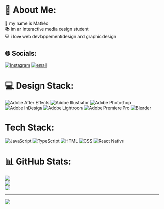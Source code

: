 # 💫 About Me:
🦦 my name is Mathéo<br>📚 im an interactive media design student<br>💻 i love web devloppement/design and graphic design


## 🌐 Socials:
[![Instagram](https://img.shields.io/badge/Instagram-%23E4405F.svg?logo=Instagram&logoColor=white)](https://instagram.com/homogenic_______________) [![email](https://img.shields.io/badge/Email-D14836?logo=gmail&logoColor=white)](mailto:hello@matheodelessert.ch) 

# 💻 Design Stack:
![Adobe After Effects](https://img.shields.io/badge/Adobe%20After%20Effects-9999FF.svg?style=flat&logo=Adobe%20After%20Effects&logoColor=white) ![Adobe Illustrator](https://img.shields.io/badge/adobe%20illustrator-%23FF9A00.svg?style=flat&logo=adobe%20illustrator&logoColor=white) ![Adobe Photoshop](https://img.shields.io/badge/adobe%20photoshop-%2331A8FF.svg?style=flat&logo=adobe%20photoshop&logoColor=white) ![Adobe InDesign](https://img.shields.io/badge/Adobe%20InDesign-49021F?style=flat&logo=adobeindesign&logoColor=FF3366) ![Adobe Lightroom](https://img.shields.io/badge/Adobe%20Lightroom-31A8FF.svg?style=flat&logo=Adobe%20Lightroom&logoColor=white) ![Adobe Premiere Pro](https://img.shields.io/badge/Adobe%20Premiere%20Pro-9999FF.svg?style=flat&logo=Adobe%20Premiere%20Pro&logoColor=white) ![Blender](https://img.shields.io/badge/blender-%23F5792A.svg?style=flat&logo=blender&logoColor=white)

# Tech Stack:
![JavaScript](https://shields.io/badge/JavaScript-F7DF1E?logo=JavaScript&logoColor=000&style=flat-square)
![TypeScript](https://shields.io/badge/TypeScript-3178C6?logo=TypeScript&logoColor=FFF&style=flat-square)
![HTML](https://img.shields.io/badge/HTML-%23E34F26.svg?logo=html5&logoColor=white)
![CSS](https://img.shields.io/badge/CSS-639?logo=css&logoColor=fff)
![React Native](https://img.shields.io/badge/-React_Native-05122A?style=flat&logo=react)

# 📊 GitHub Stats:
![](https://github-readme-stats.vercel.app/api?username=homogenic1000&theme=dark&hide_border=false&include_all_commits=false&count_private=false)<br/>
![](https://nirzak-streak-stats.vercel.app/?user=homogenic1000&theme=dark&hide_border=false)<br/>
![](https://github-readme-stats.vercel.app/api/top-langs/?username=homogenic1000&theme=dark&hide_border=false&include_all_commits=false&count_private=false&layout=compact)

---
[![](https://visitcount.itsvg.in/api?id=homogenic1000&icon=0&color=0)](https://visitcount.itsvg.in)

<!-- Proudly created with GPRM ( https://gprm.itsvg.in ) -->
